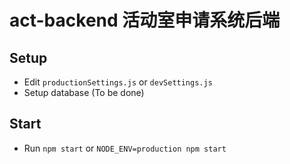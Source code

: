 # act-backend 活动室申请系统后端

## Setup

- Edit `productionSettings.js` or `devSettings.js`
- Setup database (To be done)

## Start

- Run `npm start` or `NODE_ENV=production npm start`
